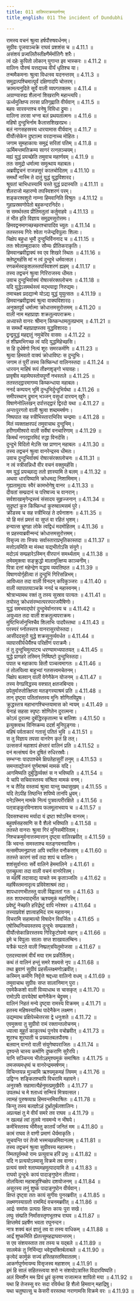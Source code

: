 ```yaml
---
title: 011 वालिपराक्रमवर्णनम्
title_english: 011 The incident of Dundubhi

---
```

<div class="audioEmbed"  caption="श्रीराम-हरिसीताराममूर्ति-घनपाठिभ्यां वचनम्" src="https://archive.org/download/Ramayana-recitation-Sriram-harisItArAmamUrti-Ghanapaati-v2/Kanda_4/Kanda_4_KSK-011-Vali_Parakrama_Varnanam_0.mp3"></div>

  
रामस्य वचनं श्रुत्वा हर्षपौरुषवर्धनम्।  
सुग्रीवः पूजयाञ्चक्रे राघवं प्रशशंस च ॥ 4.11.1 ॥   
असंशयं प्रज्वलितैस्तीक्ष्णैर्मर्मातिगैः शरैः।  
त्वं दहेः कुपितो लोकान् युगान्त इव भास्करः ॥ 4.11.2 ॥   
वालिनः पौरुषं यत्तद्यच्च वीर्यं धृतिश्च या।  
तन्ममैकमनाः श्रुत्वा विधत्स्व यदनन्तरम् ॥ 4.11.3 ॥   
समुद्रात्पश्चिमात्पूर्वं दक्षिणादपि चोत्तरम्।  
क्रामत्यनुदिते सूर्ये वाली व्यपगतक्लमः ॥ 4.11.4 ॥   
अग्राण्यारुह्य शैलानां शिखराणि महान्त्यपि।  
ऊर्ध्वमुत्क्षिप्य तरसा प्रतिगृह्णाति वीर्यवान् ॥ 4.11.5 ॥   
बहवः सारवन्तश्च वनेषु विविधा द्रुमाः।  
वालिना तरसा भग्ना बलं प्रथयतात्मनः ॥ 4.11.6 ॥   
महिषो दुन्दुभिर्नाम कैलासशिखरप्रभः।  
बलं नागसहस्रस्य धारयामास वीर्यवान् ॥ 4.11.7 ॥   
वीर्योत्सेकेन दुष्टात्मा वरदानाच्च मोहितः।  
जगाम सुमहाकायः समुद्रं सरितां पतिम् ॥ 4.11.8 ॥   
ऊर्मिमन्तमतिक्रम्य सागरं रत्नस़ञ्चयम्।  
मह्यं युद्धं प्रयच्छेति तमुवाच महार्णवम् ॥ 4.11.9 ॥   
ततः समुद्रो धर्मात्मा समुत्थाय महाबलः।  
अब्रवीद्वचनं राजन्नसुरं कालचोदितम् ॥ 4.11.10 ॥   
समर्थो नास्मि ते दातुं युद्धं युद्धविशारद।  
श्रूयतां चाभिधास्यामि यस्ते युद्धं प्रदास्यति ॥ 4.11.11 ॥   
शैलराजो महारण्ये तपस्विशरणं परम्।  
शङ्करश्वशुरो नाम्ना हिमवानिति विश्रुतः ॥ 4.11.12 ॥   
गुहाप्रस्रवणोपेतो बहुकन्दरनिर्दरः।  
स समर्थस्तव प्रीतिमतुलां कर्तुमाहवे ॥ 4.11.13 ॥   
तं भीत इति विज्ञाय समुद्रमसुरोत्तमः।  
हिमवद्वनमागच्छच्छरश्चापादिव च्युतः ॥ 4.11.14 ॥   
ततस्तस्य गिरेः श्वेता गजेन्द्रविपुलाः शिलाः।  
चिक्षेप बहुधा भूमौ दुन्दुभिर्विननाद च ॥ 4.11.15 ॥   
ततः श्वेताम्बुदाकारः सौम्यः प्रीतिकराकृतिः।  
हिमवानब्रवीद्वाक्यं स्व एव शिखरे स्थितः ॥ 4.11.16 ॥   
क्लेष्टुमर्हसि मां न त्वं दुन्दुभे धर्मवत्सल।  
रणकर्मस्वकुशलस्तपस्विशरणं ह्यहम् ॥ 4.11.17 ॥   
तस्य तद्वचनं श्रुत्वा गिरिराजस्य धीमतः।  
उवाच दुन्दुभिर्वाक्यं रोषात्संरक्तलोचनः ॥ 4.11.18 ॥   
यदि युद्धेऽसमर्थस्त्वं मद्भयाद्वा निरुद्यमः।  
तमाचक्ष्व प्रदद्यान्मे योऽद्य युद्धं युयुत्सतः ॥ 4.11.19 ॥   
हिमवानब्रवीद्वाक्यं श्रुत्वा वाक्यविशारदः।  
अनुक्तपूर्वं धर्मात्मा क्रोधात्तमसुरोत्तमम् ॥ 4.11.20 ॥   
वाली नाम महाप्राज्ञः शक्रतुल्यपराक्रमः।  
अध्यास्ते वानरः श्रीमान् किष्कन्धामतुलप्रभाम् ॥ 4.11.21 ॥   
स समर्थो महाप्राज्ञस्तव युद्धविशारदः।  
द्वन्द्वयुद्धं महद्दातुं नमुचेरिव वासवः ॥ 4.11.22 ॥   
तं शीघ्रमभिगच्छ त्वं यदि युद्धमिहेच्छसि।  
स हि दुर्धर्षणो नित्यं शूरः समरकर्मणि ॥ 4.11.23 ॥   
श्रुत्वा हिमवतो वाक्यं क्रोधाविष्टः स दुन्दुभिः।  
जगाम तं पुरीं तस्य किष्किन्धां वालिनस्तदा ॥ 4.11.24 ॥   
धारयन् माहिषं रूपं तीक्ष्णशृङ्गो भयावहः।  
प्रावृषीव महामेघस्तोयपूर्णो नभस्तले ॥ 4.11.25 ॥   
ततस्तद्द्वारमागम्य किष्कन्धाया महाबलः।  
ननर्द कम्पयन् भूमिं दुन्धुभिर्दुन्दुभिर्यथा ॥ 4.11.26 ॥   
समीपस्थान् द्रुमान् भञ्जन् वसुधां दारयन् खुरैः।  
विषाणेनोल्लिखन् दर्पात्तद्द्वारं द्विरदो यथा ॥ 4.11.27 ॥   
अन्तःपुरगतो वाली श्रुत्वा शब्दममर्षणः।  
निष्पपात सह स्त्रीभिस्ताराभिरिव चन्द्रमाः ॥ 4.11.28 ॥   
मितं व्यक्ताक्षरपदं तमुवाचाथ दुन्दुभिम्।  
हरीणामीश्वरो वाली सर्वेषां वनचारिणाम् ॥ 4.11.29 ॥   
किमर्थं नगरद्वारमिदं रुद्धा विनर्दसि।  
दुन्दुभे विदितो मेऽसि रक्ष प्राणान् महाबलः ॥ 4.11.30 ॥   
तस्य तद्वचनं श्रुत्वा वानरेन्द्रस्य धीमतः।  
उवाच दुन्दुभिर्वाक्यं रोषात्संरक्तलोचनः ॥ 4.11.31 ॥   
न त्वं स्त्रीसन्निधौ वीर वचनं वक्तुमर्हसि।  
मम युद्धं प्रयच्छाद्य ततो ज्ञास्यामि ते बलम् ॥ 4.11.32 ॥   
अथवा धारयिष्यामि क्रोधमद्य निशामिमाम्।  
गृह्यतामुदयः स्वैरं कामभोगेषु वानर ॥ 4.11.33 ॥   
दीयतां सम्प्रदानं च परिष्वज्य च वानरान्।  
सर्वशाखामृगेन्द्रस्त्वं संसादय सुहृज्जनान् ॥ 4.11.34 ॥   
सुदृष्टां कुरु किष्किन्धां कुरुष्वात्मसमं पुरे।  
क्रीडस्व च सह स्त्रीभिरहं ते दर्पनाशनः ॥ 4.11.35 ॥   
यो हि मत्तं प्रमत्तं वा सुप्तं वा रहितं भृशम्।  
हन्यात्स भ्रूणहा लोके त्वद्विधं मदमोहितम् ॥ 4.11.36 ॥   
स प्रहस्याब्रवीन्मन्दं क्रोधात्तमसुरोत्तमम्।  
विसृज्य ताः स्त्रियः सर्वास्ताराप्रभृतिकास्तदा ॥ 4.11.37 ॥   
मत्तोऽयमिति मा मंस्था यद्यभीतोऽसि संयुगे।  
मदोऽयं सम्प्रहारेऽस्मिन् वीरपानं समर्थ्यताम् ॥ 4.11.38 ॥   
तमेवमुक्त्वा सङ्क्रुद्धो मालामुत्क्षिप्य काञ्चनीम्।  
पित्रा दत्तां महेन्द्रेण यद्धाय व्यवतिष्ठत ॥ 4.11.39 ॥   
विषाणयोर्गृहीत्वा तं दुन्दुभिं गिरिसन्निभम्।  
आविध्यत तदा वाली विनदन् कपिकुञ्जरः ॥ 4.11.40 ॥   
वाली व्यापातयाञ्चक्रे ननर्द च महास्वनम्।  
श्रोत्राभ्यामथ रक्तं तु तस्य सुस्राव पात्यतः ॥ 4.11.41 ॥   
तयोस्तु क्रोधसंरम्भात्परस्परजयैषिणोः।  
युद्धं समभवद्घोरं दुन्दुभेर्वानरस्य च ॥ 4.11.42 ॥   
अयुध्यत तदा वाली शक्रतुल्यपराक्रमः।  
मुष्टिभिर्जानुभिश्चैव शिलाभिः पादपैस्तथा ॥ 4.11.43 ॥   
परस्परं घ्नोतस्तत्र वानरासुरयोस्तदा।  
आसीददसुरो युद्धे शक्रसूनुर्व्यवर्धत ॥ 4.11.44 ॥   
व्यापारवीर्यधैर्यैश्च परिक्षीणं पराक्रमैः।  
तं तु दुन्दुभिमुत्पाट्य धरण्यामभ्यपातयत् ॥ 4.11.45 ॥   
युद्धे प्राणहरे तस्मिन् निष्पिष्टो दुन्दुभिस्तदा।  
पपात च महाकायः क्षितौ पञ्चत्वमागतः ॥ 4.11.46 ॥   
तं तोलयित्वा बाहुभ्यां गतसत्त्वमचेतनम्।  
चिक्षेप बलवान् वाली वेगेनैकेन योजनम् ॥ 4.11.47 ॥   
तस्य वेगप्रविद्धस्य वक्त्रात् क्षतजबिन्दवः।  
प्रपेतुर्मारुतोत्क्षिप्ता मतङ्गस्याश्रमं प्रति ॥ 4.11.48 ॥   
तान् दृष्ट्वा पतितांस्तस्य मुनिः शोणितविप्रुषः।  
क्रुद्धस्तत्र महाभागश्चिन्तयामास को न्वयम् ॥ 4.11.49 ॥   
येनाहं सहसा स्पृष्टः शोणितेन दुरात्मना।  
कोऽयं दुरात्मा दुर्बद्धिरकृतात्मा च बालिशः ॥ 4.11.50 ॥   
इत्युक्त्वाथ विनिष्क्रम्य ददर्श मुनिपुङ्गवः।  
महिषं पर्वताकारं गतासुं पतितं भुवि ॥ 4.11.51 ॥   
स तु विज्ञाय तपसा वानरेण कृतं हि तत्।  
उत्ससर्ज महाशापं क्षेप्तारं वालिनं प्रति ॥ 4.11.52 ॥   
वनं मत्संश्रयं येन दूषितं रुधिरस्रवैः।  
सम्भग्नाः पादपाश्चेमे क्षिपतेहासुरीं तनुम् ॥ 4.11.53 ॥   
समन्ताद्योजनं पूर्णमाश्रमं मामकं यदि।  
आगमिष्यति दुर्बुद्धिर्व्यक्तं स न भविष्यति ॥ 4.11.54 ॥   
ये चापि सचिवास्तस्य संश्रिता मामकं वनम्।  
न च तैरिह वस्तव्यं श्रुत्वा यान्तु यथासुखम् ॥ 4.11.55 ॥   
यदि तेऽपीह तिष्ठन्ति शपिष्ये तानपि ध्रुवम्।  
वनेऽस्मिन् मामके नित्यं पुत्रवत्परीरक्षिते ॥ 4.11.56 ॥   
पत्त्राङ्कुरविनाशाय फलमूलाभवाय च ॥ 4.11.57 ॥   
दिवसश्चास्य मर्यादा यं द्रष्टा श्वोऽस्मि वानरम्।  
बहुवर्षसहस्राणि स वै शैलो भविष्यति ॥ 4.11.58 ॥   
ततस्ते वानराः श्रुत्वा गिरं मुनिसमीरिताम्।  
निश्चक्रमुर्वनात्तस्मात्तान् दृष्ट्वा वालिरब्रवीत् ॥ 4.11.59 ॥   
किं भवन्तः समस्ताश्च मतङ्गवनवासिनः।  
मत्समीपमनुप्राप्ता अपि स्वस्ति वनौकसाम् ॥ 4.11.60 ॥   
ततस्ते कारणं सर्वं तदा शापं च वालिनः।  
शशंसुर्वानराः सर्वे वालिने हेममालिने ॥ 4.11.61 ॥   
एतच्छ्रुत्वा तदा वाली वचनं वानरेरितम्।  
स महर्षिं तदासाद्य याचते स्म कृताञ्जलिः ॥ 4.11.62 ॥   
महर्षिस्तमनादृत्य प्रविवेशाश्रमं तदा।  
शापधारणभीतस्तु वाली विह्वलतां गतः ॥ 4.11.63 ॥   
ततः शापभयाद्भीत ऋश्यमूकं महागिरिम्।  
प्रवेष्टुं नेच्छति हरिर्द्रष्टुं वापि नरेश्वर ॥ 4.11.64 ॥   
तस्याप्रवेशं ज्ञात्वाहमिदं राम महावनम्।  
विचरामि सहामात्यो विषादेन विवर्जितः ॥ 4.11.65 ॥   
एषोस्थिनिचयस्तस्य दुन्दुभेः सम्प्रकाशते।  
वीर्योत्सेकान्निरस्तस्य गिरिकूटोपमो महान् ॥ 4.11.66 ॥   
इमे च विपुलाः सालाः सप्त शाखावलम्बिनः।  
यत्रैकं घटते वाली निष्प्रत्त्रयितुमोजसा ॥ 4.11.67 ॥   
एतदस्यासमं वीर्यं मया राम प्रकीर्तितम्।  
कथं तं वालिनं हन्तुं समरे शक्ष्यसे नृप ॥ 4.11.68 ॥   
तथा ब्रुवाणं सुग्रीवं प्रहसँल्लक्ष्मणोऽब्रवीत्।  
कस्मिन् कर्मणि निर्वृत्ते श्रद्दध्या वालिनो वधम् ॥ 4.11.69 ॥   
तमुवाचाथ सुग्रीवः सप्त सालानिमान् पुरा।  
एवमेकैकशो वाली विव्याधाथ स चासकृत् ॥ 4.11.70 ॥   
रामोऽपि दारयेदेषां बाणेनैकेन चेद्द्रुमम्।  
वालिनं निहतं मन्ये दृष्ट्वा रामस्य विक्रमम् ॥ 4.11.71 ॥   
हतस्य महिषस्यास्थि पादेनैकेन लक्ष्मण।  
उद्यम्याथ प्रक्षिपेच्चेत्तरसा द्वे धनुःशते ॥ 4.11.72 ॥   
एवमुक्त्वा तु सुग्रीवो रामं रक्तान्तलोचनम्।  
ध्यात्वा मुहूर्तं काकुत्स्थं पुनरेव वचोब्रवीत् ॥ 4.11.73 ॥   
शूरश्च शूरघाती च प्रख्यातबलपौरुषः।  
बलवान् वानरो वाली संयुगेष्वपराजितः ॥ 4.11.74 ॥   
दृश्यन्ते चास्य कर्माणि दुष्कराणि सुरैरपि।  
यानि सञ्चिन्त्य भीतोऽहमृश्यमूकं समाश्रितः ॥ 4.11.75 ॥   
तमजय्यमधृष्यं च वानरेन्द्रममर्षणम्।  
विचिन्तयन्न मुञ्चामि ऋश्यमूकमहं त्विमम् ॥ 4.11.76 ॥   
उद्विग्नः शङ्कितश्चापि विचरामि महावने।  
अनुरक्तैः सहामात्यैर्हनुमत्प्रमुखैर्वरैः ॥ 4.11.77 ॥   
उपलब्धं च मे श्लाध्यं सन्मित्रं मित्रवत्सल।  
त्वामहं पुरुषव्याघ्र हिमवन्तमिवाश्रितः ॥ 4.11.78 ॥   
किन्तु तस्य बलज्ञोऽहं दुर्भ्रातुर्बलशालिनः।  
अप्रत्यक्षं तु मे वीर्यं समरे तव राघव ॥ 4.11.79 ॥   
न खल्वहं त्वां तुलये नावमन्ये न भीषये।  
कर्मभिस्तस्य भीमैस्तु कातर्यं जनितं मम ॥ 4.11.80 ॥   
कामं राघव ते वाणी प्रमाणं धैर्यमाकृतिः।  
सूचयन्ति परं तेजो भस्मच्छन्नमिवानलम् ॥ 4.11.81 ॥   
तस्य तद्वचनं श्रुत्वा सुग्रीवस्य महात्मनः।  
स्मितपूर्वमथो रामः प्रत्युवाच हरिं प्रभुः ॥ 4.11.82 ॥   
यदि न प्रत्ययोऽस्मासु विक्रमे तव वानर।  
प्रत्ययं समरे श्लाघ्यमहमुत्पादयामि ते ॥ 4.11.83 ॥   
राघवो दुन्दुभेः कायं पादाङ्गुष्ठेन लीलया।  
तोलयित्वा महाबाहुश्चिक्षेप दशयोजनम् ॥ 4.11.84 ॥   
असुरस्य तनुं शुष्कं पादाङ्गुष्ठेन वीर्यवान्।  
क्षिप्तं दृष्ट्वा ततः कायं सुगीवः पुनरब्रवीत् ॥ 4.11.85 ॥   
लक्ष्मणस्याग्रतो राममिदं वचनमब्रवीत् ॥ 4.11.86 ॥   
आर्द्रः समांसः प्रत्यग्रः क्षिप्तः कायः पुरा सखे।  
लघुः संम्प्रति निर्मांसस्तृणभूतश्च राघव ॥ 4.11.87 ॥   
क्षिप्तमेवं प्रहर्षेण भवता रघुनन्दन।  
नात्र शक्यं बलं ज्ञातुं तव वा तस्य वाधिकम् ॥ 4.11.88 ॥   
आर्द्रं शुष्कमिति ह्येतत्सुमहद्राघवान्तरम्।  
स एव संशयस्तात तव तस्य च यद्बले ॥ 4.11.89 ॥   
सालमेकं तु निर्भिन्द्या भवेद्व्यक्तिर्बलाबले ॥ 4.11.90 ॥   
कृत्वेदं कार्मुकं सज्यं हस्तिहस्तमिवाततम्।  
आकर्णपूर्णमायम्य विसृजस्व महाशरम् ॥ 4.11.91 ॥   
इमं हि सालं सहितस्त्वया शरो न संशयोऽत्रास्ति विदारयिष्यति।  
अलं विमर्शेन मम प्रियं ध्रुवं कुरुष्व राजात्मज शापितो मया ॥ 4.11.92 ॥   
यथा हि तेजस्सु वरः सदा रविर्यथा हि शैलो हिमवान् महाद्रिषु।  
यथा चतुष्पात्सु च केसरी वरस्तथा नराणामसि विक्रमे वरः ॥ 4.11.93 ॥   